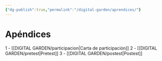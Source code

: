 ```yaml
---
{"dg-publish":true,"permalink":"/digital-garden/aprendices/"}
---
```


# Apéndices

1 - [[DIGITAL GARDEN/participacion|Carta de participación]]
2 - [[DIGITAL GARDEN/pretest|Pretest]]
3 - [[DIGITAL GARDEN/postest|Postest]]

